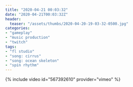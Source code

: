 ```yaml
---
title: "2020-04-21 00:03:32"
date: "2020-04-21T00:03:32Z"
header:
  teaser: "/assets/thumbs/2020-04-20-19-03-32-0500.jpg"
categories:
- "gameplay"
- "music production"
- "twitch"
tags:
- "fl studio"
- "song: cirrus"
- "song: ocean skeleton"
- "spin rhythm"
---
```

{% include video id="567392610" provider="vimeo" %}
